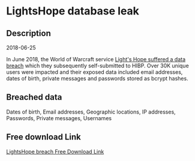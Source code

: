 # LightsHope database leak

## Description

2018-06-25

In June 2018, the World of Warcraft service <a href="https://lightshope.org/news/forum-breach-summary-of-investigation-and-final-report" target="_blank" rel="noopener">Light's Hope suffered a data breach</a> which they subsequently self-submitted to HIBP. Over 30K unique users were impacted and their exposed data included email addresses, dates of birth, private messages and passwords stored as bcrypt hashes.

## Breached data

Dates of birth, Email addresses, Geographic locations, IP addresses, Passwords, Private messages, Usernames

## Free download Link

[LightsHope breach Free Download Link](https://tinyurl.com/2b2k277t)